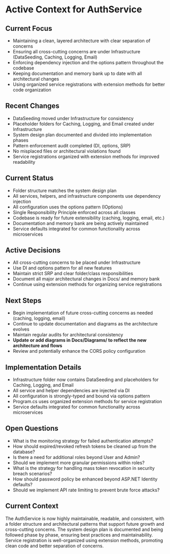 # Active Context for AuthService

## Current Focus
- Maintaining a clean, layered architecture with clear separation of concerns
- Ensuring all cross-cutting concerns are under Infrastructure (DataSeeding, Caching, Logging, Email)
- Enforcing dependency injection and the options pattern throughout the codebase
- Keeping documentation and memory bank up to date with all architectural changes
- Using organized service registrations with extension methods for better code organization

## Recent Changes
- DataSeeding moved under Infrastructure for consistency
- Placeholder folders for Caching, Logging, and Email created under Infrastructure
- System design plan documented and divided into implementation phases
- Pattern enforcement audit completed (DI, options, SRP)
- No misplaced files or architectural violations found
- Service registrations organized with extension methods for improved readability

## Current Status
- Folder structure matches the system design plan
- All services, helpers, and infrastructure components use dependency injection
- All configuration uses the options pattern (IOptions<T>)
- Single Responsibility Principle enforced across all classes
- Codebase is ready for future extensibility (caching, logging, email, etc.)
- Documentation and memory bank are being actively maintained
- Service defaults integrated for common functionality across microservices

## Active Decisions
- All cross-cutting concerns to be placed under Infrastructure
- Use DI and options pattern for all new features
- Maintain strict SRP and clear folder/class responsibilities
- Document all major architectural changes in Docs/ and memory bank
- Continue using extension methods for organizing service registrations

## Next Steps
- Begin implementation of future cross-cutting concerns as needed (caching, logging, email)
- Continue to update documentation and diagrams as the architecture evolves
- Maintain regular audits for architectural consistency
- **Update or add diagrams in Docs/Diagrams/ to reflect the new architecture and flows**
- Review and potentially enhance the CORS policy configuration

## Implementation Details
- Infrastructure folder now contains DataSeeding and placeholders for Caching, Logging, and Email
- All service and helper dependencies are injected via DI
- All configuration is strongly-typed and bound via options pattern
- Program.cs uses organized extension methods for service registration
- Service defaults integrated for common functionality across microservices

## Open Questions
- What is the monitoring strategy for failed authentication attempts?
- How should expired/revoked refresh tokens be cleaned up from the database?
- Is there a need for additional roles beyond User and Admin?
- Should we implement more granular permissions within roles?
- What is the strategy for handling mass token revocation in security breach scenarios?
- How should password policy be enhanced beyond ASP.NET Identity defaults?
- Should we implement API rate limiting to prevent brute force attacks?

## Current Context
The AuthService is now highly maintainable, readable, and consistent, with a folder structure and architectural patterns that support future growth and cross-cutting concerns. The system design plan is documented and being followed phase by phase, ensuring best practices and maintainability. Service registration is well-organized using extension methods, promoting clean code and better separation of concerns. 